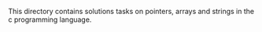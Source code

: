 This directory contains solutions tasks on pointers, arrays and strings in the c programming language.
